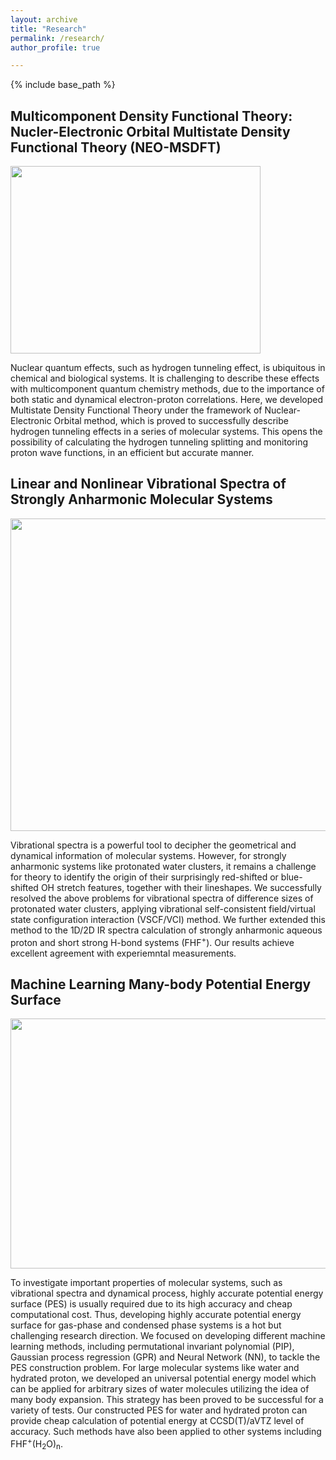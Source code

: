 ```yaml
---
layout: archive
title: "Research"
permalink: /research/
author_profile: true

---
```

{% include base_path %}

Multicomponent Density Functional Theory: Nucler-Electronic Orbital Multistate Density Functional Theory (NEO-MSDFT)
------
<img src="https://user-images.githubusercontent.com/57276712/130341918-68cb0d40-c61c-498f-b4ca-246e3a1496b1.png" width="400" height="300" />

Nuclear quantum effects, such as hydrogen tunneling effect, is ubiquitous in chemical and biological systems. It is challenging to describe these effects with multicomponent quantum chemistry methods, due to the importance of both static and dynamical electron-proton correlations. Here, we developed Multistate Density Functional Theory under the framework of Nuclear-Electronic Orbital method, which is proved to successfully describe hydrogen tunneling effects in a series of molecular systems. This opens the possibility of calculating the hydrogen tunneling splitting and monitoring proton wave functions, in an efficient but accurate manner.

Linear and Nonlinear Vibrational Spectra of Strongly Anharmonic Molecular Systems 
------
<img src="https://user-images.githubusercontent.com/57276712/130343885-5fde8d5b-2d6e-4511-9b25-ee6831af358e.png" width="800" height="500" />

Vibrational spectra is a powerful tool to decipher the geometrical and dynamical information of molecular systems. However, for strongly anharmonic systems like protonated water clusters, it remains a challenge for theory to identify the origin of their surprisingly red-shifted or blue-shifted OH stretch features, together with their lineshapes. We successfully resolved the above problems for vibrational spectra of difference sizes of protonated water clusters, applying vibrational self-consistent field/virtual state configuration interaction (VSCF/VCI) method. We further extended this method to the 1D/2D IR spectra calculation of strongly anharmonic aqueous proton and short strong H-bond systems (FHF<sup>+</sup>). Our results achieve excellent agreement with experiemntal measurements.

Machine Learning Many-body Potential Energy Surface
------
<img src="https://user-images.githubusercontent.com/57276712/130343806-794195e1-2416-4328-b679-9f035b7a1f4e.png" width="800" height="400" />

To investigate important properties of molecular systems, such as vibrational spectra and dynamical process, highly accurate potential energy surface (PES) is usually required due to its high accuracy and cheap computational cost. Thus, developing highly accurate potential energy surface for gas-phase and condensed phase systems is a hot but challenging research direction. We focused on developing different machine learning methods, including permutational invariant polynomial (PIP), Gaussian process regression (GPR) and Neural Network (NN), to tackle the PES construction problem. For large molecular systems like water and hydrated proton, we developed an universal potential energy model which can be applied for arbitrary sizes of water molecules utilizing the idea of many body expansion. This strategy has been proved to be successful for a variety of tests. Our constructed PES for water and hydrated proton can provide cheap calculation of potential energy at CCSD(T)/aVTZ level of accuracy. Such methods have also been applied to other systems including FHF<sup>+</sup>(H<sub>2</sub>O)<sub>n</sub>. 


